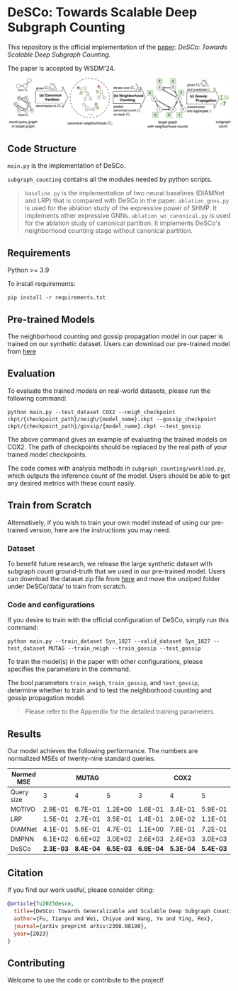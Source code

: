 # DeSCo: Towards Scalable Deep Subgraph Counting

This repository is the official implementation of the [paper](https://arxiv.org/abs/2308.08198): *DeSCo: Towards Scalable Deep Subgraph Counting.*

The paper is accepted by WSDM'24.

![DeSCo workflow](github_resource/workflow.png?raw=true "DeSCo workflow")

## Code Structure

`main.py` is the implementation of DeSCo.

`subgraph_counting` contains all the modules needed by python scripts.

>`baseline.py` is the implementation of two neural baselines (DIAMNet and LRP) that is compared with DeSCo in the paper.
`ablation_gnns.py` is used for the ablation study of the expressive power of SHMP. It implements other expressive GNNs.
`ablation_wo_canonical.py` is used for the ablation study of canonical partition. It implements DeSCo's neighborhood counting stage without canonical partition.

## Requirements

Python >= 3.9

To install requirements:

```setup
pip install -r requirements.txt
```

## Pre-trained Models

The neighborhood counting and gossip propagation model in our paper is trained on our synthetic dataset. Users can download our pre-trained model from [here](https://drive.google.com/drive/folders/1JsOepzJxUBLRsFM2O_-Zzd3APJPNrn-m?usp=drive_link)

## Evaluation

To evaluate the trained models on real-world datasets, please run the following command:

```eval
python main.py --test_dataset COX2 --neigh_checkpoint ckpt/{checkpoint_path}/neigh/{model_name}.ckpt --gossip_checkpoint ckpt/{checkpoint_path}/gossip/{model_name}.ckpt --test_gossip
```

The above command gives an example of evaluating the trained models on COX2. The path of checkpoints should be replaced by the real path of your trained model checkpoints.


The code comes with analysis methods in `subgraph_counting/workload.py`, which outputs the inference count of the model. Users should be able to get any desired metrics with these count easily.

## Train from Scratch

Alternatively, if you wish to train your own model instead of using our pre-trained version, here are the instructions you may need.

### Dataset

To benefit future research, we release the large synthetic dataset with subgraph count ground-truth that we used in our pre-trained model. Users can download the dataset zip file from [here](https://drive.google.com/drive/folders/1JsOepzJxUBLRsFM2O_-Zzd3APJPNrn-m?usp=drive_link) and move the unziped folder under DeSCo/data/ to train from scratch.

### Code and configurations

If you desire to train with the official configuration of DeSCo, simply run this command:

```train
python main.py --train_dataset Syn_1827 --valid_dataset Syn_1827 --test_dataset MUTAG --train_neigh --train_gossip --test_gossip
```

To train the model(s) in the paper with other configurations, please specifies the parameters in the command.

The bool parameters `train_neigh`, `train_gossip`, and `test_gossip`, determine whether to train and to test the neighborhood counting and gossip propagation model.


> Please refer to the Appendix for the detailed training parameters.
<!-- The official configuration file of DeSCo will also be released shortly. -->

## Results

Our model achieves the following performance. The numbers are normalized MSEs of twenty-nine standard queries.

| Normed MSE |         | MUTAG   |         |         | COX2    |         |         | ENZYMES |         |         | IMDB-BINARY |         |          | MSRC-21  |          |
|------------|---------|---------|---------|---------|---------|---------|---------|---------|---------|---------|-----------------|---------|----------|----------|----------|
| Query size | 3       | 4       | 5       | 3       | 4       | 5       | 3       | 4       | 5       | 3       | 4               | 5       | 3        | 4        | 5        |
| MOTIVO     | 2.9E-01 | 6.7E-01 | 1.2E+00 | 1.6E-01 | 3.4E-01 | 5.9E-01 | 1.6E-01 | 1.9E-01 | 3.0E-01 | 2.7E-02 | **3.9E-02**         | **5.0E-02** | 4.8E-02  | 7.2E-02  | 9.5E-02  |
| LRP        | 1.5E-01 | 2.7E-01 | 3.5E-01 | 1.4E-01 | 2.9E-02 | 1.1E-01 | 8.5E-01 | 5.4E-01 | 6.2E-01 | inf     | inf             | inf     | 2.4E+00  | 1.4E+00  | 1.1E+00  |
| DIAMNet    | 4.1E-01 | 5.6E-01 | 4.7E-01 | 1.1E+00 | 7.8E-01 | 7.2E-01 | 1.4E+00 | 1.1E+00 | 1.0E+00 | 1.1E+00 | 1.0E+00         | 1.0E+00 | 2.7E+00  | 1.6E+00  | 1.3E+00  |
| DMPNN      | 6.1E+02 | 6.6E+02 | 3.0E+02 | 2.6E+03 | 2.4E+03 | 3.0E+03 | 2.9E+03 | 1.4E+03 | 1.2E+03 | 2.1E+04 | 1.3E+02         | 1.4E+02 | 1.1E+04  | 1.3E+03  | 4.1E+02  |
| DeSCo      | **2.3E-03** | **8.4E-04** | **6.5E-03** | **6.9E-04** | **5.3E-04** | **5.4E-03** | **5.3E-03** | **5.7E-02** | **5.3E-02** | **8.7E-03** | 2.1E-01         | 4.5E-01 | **2.6E-03** | **3.9E-03** | **8.5E-02** |



<!-- ### MUTAG

 Query-Size   | 3       | 4       | 5  
------------|:-------:|:-------:|:-------:
 DeSCo | 7.3E-05 | 5.2E-04 | 1.1E-02

### COX2

 Query-Size   | 3       | 4       | 5  
------------|:-------:|:-------:|:-------:
 DeSCo | 2.3E-05 | 9.5E-05 | 7.2E-03

### ENZYMES

 Query-Size   | 3       | 4       | 5  
------------|:-------:|:-------:|:-------:
 DeSCo | 1.1E-03 | 2.0E-03 | 1.0E-02 -->

## Citation

If you find our work useful, please consider citing:

```bibtex
@article{fu2023desco,
  title={DeSCo: Towards Generalizable and Scalable Deep Subgraph Counting},
  author={Fu, Tianyu and Wei, Chiyue and Wang, Yu and Ying, Rex},
  journal={arXiv preprint arXiv:2308.08198},
  year={2023}
}
```

## Contributing

Welcome to use the code or contribute to the project!
